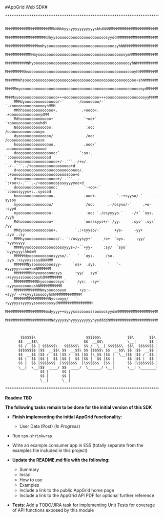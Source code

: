 #AppGrid Web SDK#

```
*******************************************************************************

    MMMMMMMMMMMMMMMMMMMMMMNNNhhyysyyyyyyyyyyyshhdNNNMMMMMMMMMMMMMMMMMMMMMM
    MMMMMMMMMMMMMMMMMMNdhyysoooooooooooooooooooooosyyddNMMMMMMMMMMMMMMMMMM
    MMMMMMMMMMMMMMMmmhysoooooooooooooooooooooooooooooosyhNNMMMMMMMMMMMMMMM
    MMMMMMMMMMMMNmysoooooooooooooooooooooooooooooooooooooosymNMMMMMMMMMMMM
    MMMMMMMMMMNhyooooooooooooooooooooooooooooooooooooooooooooyhNMMMMMMMMMM
    MMMMMMMMNhsooooooooooooooooooooooooooooooooooooooooooooooooyhNMMMMMMMM
    MMMMMMNhsooooooooooooooooooooooooooooooooooooooooooooooooooo+shNMMMMMM
    MMMMMmyooooooooooooooooooooooooooooooooooooooooooooooooooooooooydMMMMM
    MMMMsyoooooooooooooooooo+++oooooooooooooooo+++ooooooooooooooooooyyMMMM
    MMMdyooooooooooooooo/-`     `-/oooooooo/-`     `-/oooooooooooooooyhMMM
    MMhhoooooooooooooo+.           .+oooo+.           .+ooooooooooooooydMM
    Mdhoooooooooooooo+`             `+oo+`             `+oooooooooooooohdM
    Ndooooooooooooooo:               :oo:               /oooooooooooooooym
    dyooooooooooooooo/               /oo:               /ooooooooooooooosm
    hooooooooooooooooo.             .ooo/`             .oooooooooooooooood
    doooooooooooooooooo:`         `:oo+.             `:ooooooooooooooooood
    d+oooooooooooooooooo+/-.```.-/+o/.    `-/-.```.-/+oooooooooooooooooo+d
    d+oooooooooooooooooooooooooooo/.    `:+oooooooooooooooooooooooossooo+d
    d+oooooooooooooooooo+/-.```.-.    `:+oo+/-.```.-/+oooooooosssyyyyyoo+d
    doooooooooooooooooo:`           `-+oo+:`         `:ooossyyys+:..sysood
    hooooooooooooooooo.             .ooo+.         `.:+syyso/-`     -sysoy
    myooooooooooooooo/               /oo:      .-/osyso/-`     .+o-  :syyd
    myooooooooooooooo:               :oo: `-/osyyyyo.`    -/+` `oys.  /yyh
    Mdhoooooooooooooo+`             `oosssyys+/-`/yy:     .syo` .sys`  /yy
    MMdyoooooooooooooo+.        `.:+syyso/-`      +ys-     -yy+  .syo`.:sy
    MMMhyooooooooooooooo/-. `-/osyysyy+`     /o+  `oys.     :yy/ `+yysyyyy
    MMMMyyooooooooooooooossyyys+/-``+yy-     :sy/  `syo`    `oyysyyyshhdmN
    MMMMMdyooooooooooosyyso/-`   `  `oys.     /so.  .syo.:+syyyssssydNNMMM
    MMMMMMNysooooooooosyy-     `os+  .sys.     `   `-oyyyyyssooo+smNMMMMMM
    MMMMMMMMNhyoooooooosys.     :yy/  .syo`     :+syyyssoooooooshdMMMMMMMM
    MMMMMMMMMMNhyooooooosys`     /ys:  -sy+`    .syysooooooooshNMMMMMMMMMM
    MMMMMMMMMMMMNmyooooooyyo      +ys:-+syy/`-/+syyysoooooyhmNMMMMMMMMMMMM
    MMMMMMMMMMMMMMMNNyssooyy/   `-+yyyyyssyyyyyssooooossydNMMMMMMMMMMMMMMM
    MMMMMMMMMMMMMMMMMMNmdyyyy++syyysssoooosssooooosyydmNMMMMMMMMMMMMMMMMMM
    MMMMMMMMMMMMMMMMMMMMMNdyyyysyhyyyyyyyyyyhyyddddNMMMMMMMMMMMMMMMMMMMMMM



       $$$$$$\                       $$$$$$\            $$\       $$\ 
      $$  __$$\                     $$  __$$\           \__|      $$ | 
      $$ /  $$ | $$$$$$\   $$$$$$\  $$ /  \__| $$$$$$\  $$\  $$$$$$$ | 
      $$$$$$$$ |$$  __$$\ $$  __$$\ $$ |$$$$\ $$  __$$\ $$ |$$  __$$ | 
      $$  __$$ |$$ /  $$ |$$ /  $$ |$$ |\_$$ |$$ |  \__|$$ |$$ /  $$ | 
      $$ |  $$ |$$ |  $$ |$$ |  $$ |$$ |  $$ |$$ |      $$ |$$ |  $$ | 
      $$ |  $$ |$$$$$$$  |$$$$$$$  |\$$$$$$  |$$ |      $$ |\$$$$$$$ | 
      \__|  \__|$$  ____/ $$  ____/  \______/ \__|      \__| \_______| 
                $$ |      $$ | 
                $$ |      $$ | 
                \__|      \__| 

*******************************************************************************
```


**Readme TBD**

**The following tasks remain to be done for the initial version of this SDK**

  * **Finish implementing the initial AppGrid functionality**:
      * User Data (Post) (*In Progress*)


  * Run ```npm-shrinkwrap```
  
  * Write an example consumer app in ES5 (totally separate from the examples file included in this project)
  
  * **Update the README.md file with the following**:
      * Summary
      * Install
      * How to use
      * Examples 
      * Include a link to the public AppGrid home page
      * Include a link to the AppGrid API PDF for optional further reference


  * **Tests**: Add a TODO/JIRA task for implementing Unit Tests for coverage of API functions exposed by this module 
